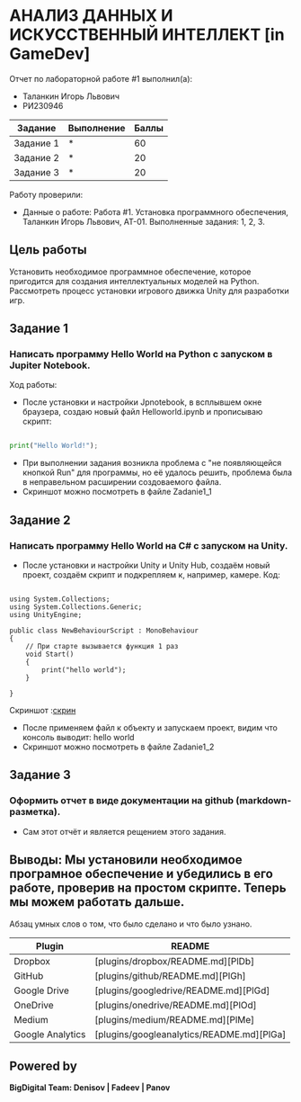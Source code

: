 # АНАЛИЗ ДАННЫХ И ИСКУССТВЕННЫЙ ИНТЕЛЛЕКТ [in GameDev]
Отчет по лабораторной работе #1 выполнил(а):
- Таланкин Игорь Львович
- РИ230946

| Задание | Выполнение | Баллы |
| ------ | ------ | ------ |
| Задание 1 | * | 60 |
| Задание 2 | * | 20 |
| Задание 3 | * | 20 |

Работу проверили:



- Данные о работе: Работа #1. Установка программного обеспечения, Таланкин Игорь Львович, АТ-01. Выполненные задания: 1, 2, 3.

## Цель работы
Установить необходимое программное обеспечение, которое пригодится для создания интеллектуальных моделей на Python. Рассмотреть процесс установки игрового движка Unity для разработки игр.

## Задание 1
### Написать программу Hello World на Python с запуском в Jupiter Notebook.

Ход работы:
- После установки и настройки Jpnotebook, в всплывшем окне браузера, создаю новый файл Helloworld.ipynb и прописываю скрипт:

```py

print("Hello World!");

```
- При выполнении задания возникла проблема с "не появляющейся кнопкой Run" для программы, но её удалось решить, проблема была в неправельном расширении создоваемого файла.
- Скриншот можно посмотреть в файле Zadanie1_1

## Задание 2
### Написать программу Hello World на C# с запуском на Unity. 

- После установки и настройки Unity и Unity Hub, создаём новый проект, создаём скрипт и подкрепляем к, например, камере. Код:

```сs

using System.Collections;
using System.Collections.Generic;
using UnityEngine;

public class NewBehaviourScript : MonoBehaviour
{
    // При старте вызывается функция 1 раз
    void Start()  
    {
        print("hello world");
    }

}

```
Скриншот :[скрин](https://github.com/TalankinIgor/AiGamedev/blob/main/Zadanie1_2.png)

- После применяем файл к объекту и запускаем проект, видим что консоль выводит: hello world
- Скриншот можно посмотреть в файле Zadanie1_2

## Задание 3
### Оформить отчет в виде документации на github (markdown-разметка).

- Сам этот отчёт и является рещением этого задания.


## Выводы: Мы установили необходимое програмное обеспечение и убедились в его работе, проверив на простом скрипте. Теперь мы можем работать дальше.

Абзац умных слов о том, что было сделано и что было узнано.

| Plugin | README |
| ------ | ------ |
| Dropbox | [plugins/dropbox/README.md][PlDb] |
| GitHub | [plugins/github/README.md][PlGh] |
| Google Drive | [plugins/googledrive/README.md][PlGd] |
| OneDrive | [plugins/onedrive/README.md][PlOd] |
| Medium | [plugins/medium/README.md][PlMe] |
| Google Analytics | [plugins/googleanalytics/README.md][PlGa] |

## Powered by

**BigDigital Team: Denisov | Fadeev | Panov**
